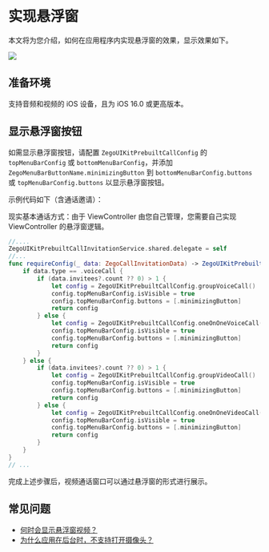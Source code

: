 # 实现悬浮窗


本文将为您介绍，如何在应用程序内实现悬浮窗的效果，显示效果如下。

<Frame width="512" height="auto" caption=""><img src="https://doc-media.zego.im/sdk-doc/Pics/zegocloud/call/ios_minimize.gif" /></Frame>

## 准备环境

支持音频和视频的 iOS 设备，且为 iOS 16.0 或更高版本。

## 显示悬浮窗按钮

如需显示悬浮窗按钮，请配置 `ZegoUIKitPrebuiltCallConfig` 的 `topMenuBarConfig` 或 `bottomMenuBarConfig`，并添加 `ZegoMenuBarButtonName.minimizingButton` 到 `bottomMenuBarConfig.buttons` 或 `topMenuBarConfig.buttons` 以显示悬浮窗按钮。

示例代码如下（含通话邀请）：

<Warning title="注意">
现实基本通话方式：由于 ViewController 由您自己管理，您需要自己实现 ViewController 的悬浮窗逻辑。 
</Warning>


```swift
//....
ZegoUIKitPrebuiltCallInvitationService.shared.delegate = self
//...
func requireConfig(_ data: ZegoCallInvitationData) -> ZegoUIKitPrebuiltCallConfig {
    if data.type == .voiceCall {
        if (data.invitees?.count ?? 0) > 1 {
            let config = ZegoUIKitPrebuiltCallConfig.groupVoiceCall()
            config.topMenuBarConfig.isVisible = true
            config.topMenuBarConfig.buttons = [.minimizingButton]
            return config
        } else {
            let config = ZegoUIKitPrebuiltCallConfig.oneOnOneVoiceCall()
            config.topMenuBarConfig.isVisible = true
            config.topMenuBarConfig.buttons = [.minimizingButton]
            return config
        }
    } else {
        if (data.invitees?.count ?? 0) > 1 {
            let config = ZegoUIKitPrebuiltCallConfig.groupVideoCall()
            config.topMenuBarConfig.isVisible = true
            config.topMenuBarConfig.buttons = [.minimizingButton]
            return config
        } else {
            let config = ZegoUIKitPrebuiltCallConfig.oneOnOneVideoCall()
            config.topMenuBarConfig.isVisible = true
            config.topMenuBarConfig.buttons = [.minimizingButton]
            return config
        }
    }
}
// ...
```

完成上述步骤后，视频通话窗口可以通过悬浮窗的形式进行展示。

## 常见问题

- [何时会显示悬浮窗视频？](https://doc-zh.zego.im/faq/minimize_window_Q1?product=Call_Kit&platform=ios)
- [为什么应用在后台时，不支持打开摄像头？](https://doc-zh.zego.im/faq/minimize_window_Q2?product=Call_Kit&platform=ios)
